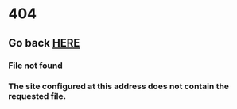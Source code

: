 # 404

## Go back [HERE](https://conzio.github.io/Conzio/)

### File not found

### The site configured at this address does not contain the requested file. 
